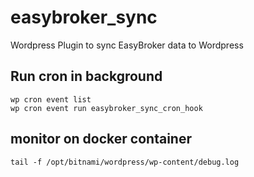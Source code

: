 # easybroker_sync
Wordpress Plugin to sync EasyBroker data to Wordpress

## Run cron in background
```
wp cron event list
wp cron event run easybroker_sync_cron_hook
```

## monitor on docker container
```
tail -f /opt/bitnami/wordpress/wp-content/debug.log
```